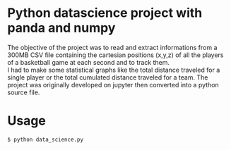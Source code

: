 # Python datascience project with panda and numpy 

The objective of the project was to read and extract informations from a 300MB CSV file containing the cartesian positions (x,y,z) of all the players of a basketball game at each second and to track them.  
I had to make some statistical graphs like the total distance traveled for a single player or the total cumulated distance traveled for a team. The project was originally developed on jupyter then converted into a python source file.

# Usage 
`$ python data_science.py`
